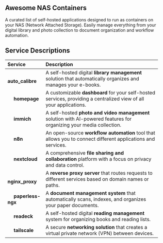 ## Awesome NAS Containers
A curated list of self-hosted applications designed to run as containers on your NAS (Network Attached Storage). Easily manage everything from your digital library and photo collection to document organization and workflow automation.


## Service Descriptions

| Service | Description |
| :--- | :--- |
| <img src="https://cdn.jsdelivr.net/gh/walkxcode/dashboard-icons/png/calibre.png" width="16" height="16"> **auto\_calibre** | A self-hosted digital **library management** solution that automatically organizes and manages your e-books. |
| <img src="https://cdn.jsdelivr.net/gh/walkxcode/dashboard-icons/png/homepage.png" width="16" height="16"> **homepage** | A customizable **dashboard** for your self-hosted services, providing a centralized view of all your applications. |
| <img src="https://ui.immich.app/assets/immich-icon-32.png" width="16" height="16"> **immich** | A self-hosted **photo and video management** solution with AI-powered features for organizing your media collection. |
| <img src="https://cdn.jsdelivr.net/gh/walkxcode/dashboard-icons/png/n8n.png" width="16" height="16"> **n8n** | An open-source **workflow automation** tool that allows you to connect different applications and services. |
| <img src="https://cdn.jsdelivr.net/gh/walkxcode/dashboard-icons/png/nextcloud.png" width="16" height="16"> **nextcloud** | A comprehensive **file sharing and collaboration** platform with a focus on privacy and data control. |
| <img src="https://cdn.jsdelivr.net/gh/walkxcode/dashboard-icons/png/nginx.png" width="16" height="16"> **nginx\_proxy** | A **reverse proxy server** that routes requests to different services based on domain names or paths. |
| <img src="https://cdn.jsdelivr.net/gh/walkxcode/dashboard-icons/png/paperless-ngx.png" width="16" height="16"> **paperless-ngx** | A **document management system** that automatically scans, indexes, and organizes your paper documents. |
| <img src="https://cdn.jsdelivr.net/gh/walkxcode/dashboard-icons/png/readeck.png" width="16" height="16"> **readeck** | A self-hosted digital **reading management** system for organizing books and reading lists. |
| <img src="https://cdn.jsdelivr.net/gh/walkxcode/dashboard-icons/png/tailscale.png" width="16" height="16"> **tailscale** | A secure **networking solution** that creates a virtual private network (VPN) between devices. |







